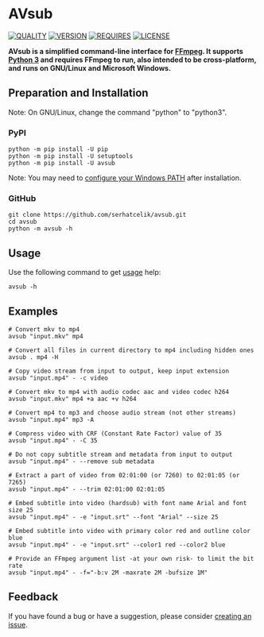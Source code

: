# AVsub

[![QUALITY](https://img.shields.io/codacy/grade/e4743ffb247d48c399d5b92c6bdeaa4b?label=Quality&style=flat-square "QUALITY")][8]
[![VERSION](https://img.shields.io/pypi/v/avsub?label=PyPI&style=flat-square "VERSION")][7]
[![REQUIRES](https://img.shields.io/pypi/pyversions/avsub?label=Python&style=flat-square "REQUIRES")][7]
[![LICENSE](https://img.shields.io/pypi/l/avsub?label=License&style=flat-square "LICENSE")][4]

**AVsub is a simplified command-line interface for [FFmpeg][2]. It supports
[Python 3][1] and requires FFmpeg to run, also intended to be
cross-platform, and runs on GNU/Linux and Microsoft Windows.**

## Preparation and Installation

Note: On GNU/Linux, change the command "python" to "python3".

### PyPI

```shell
python -m pip install -U pip
python -m pip install -U setuptools
python -m pip install -U avsub
```

Note: You may need to [configure your Windows PATH][3] after installation.

### GitHub

```shell
git clone https://github.com/serhatcelik/avsub.git
cd avsub
python -m avsub -h
```

## Usage

Use the following command to get [usage][6] help:

```shell
avsub -h
```

## Examples

```shell
# Convert mkv to mp4
avsub "input.mkv" mp4

# Convert all files in current directory to mp4 including hidden ones
avsub . mp4 -H

# Copy video stream from input to output, keep input extension
avsub "input.mp4" - -c video

# Convert mkv to mp4 with audio codec aac and video codec h264
avsub "input.mkv" mp4 +a aac +v h264

# Convert mp4 to mp3 and choose audio stream (not other streams)
avsub "input.mp4" mp3 -A

# Compress video with CRF (Constant Rate Factor) value of 35
avsub "input.mp4" - -C 35

# Do not copy subtitle stream and metadata from input to output
avsub "input.mp4" - --remove sub metadata

# Extract a part of video from 02:01:00 (or 7260) to 02:01:05 (or 7265)
avsub "input.mp4" - --trim 02:01:00 02:01:05

# Embed subtitle into video (hardsub) with font name Arial and font size 25
avsub "input.mp4" - -e "input.srt" --font "Arial" --size 25

# Embed subtitle into video with primary color red and outline color blue
avsub "input.mp4" - -e "input.srt" --color1 red --color2 blue

# Provide an FFmpeg argument list -at your own risk- to limit the bit rate
avsub "input.mp4" - -f="-b:v 2M -maxrate 2M -bufsize 1M"
```

## Feedback

If you have found a bug or have a suggestion, please consider
[creating an issue][5].

[1]: https://www.python.org
[2]: https://ffmpeg.org
[3]: https://github.com/serhatcelik/avsub/wiki/Windows-PATH
[4]: https://choosealicense.com/licenses/gpl-3.0/
[5]: https://github.com/serhatcelik/avsub/issues
[6]: https://github.com/serhatcelik/avsub/wiki#usage
[7]: https://pypi.org/project/avsub/
[8]: https://www.codacy.com/gh/serhatcelik/avsub
